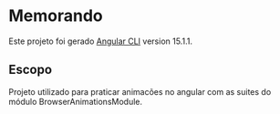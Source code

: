 # Memorando

Este projeto foi gerado [Angular CLI](https://github.com/angular/angular-cli) version 15.1.1.

## Escopo
Projeto utilizado para praticar animacões no angular com as suites do módulo BrowserAnimationsModule.

